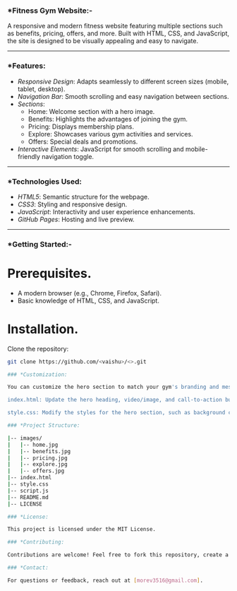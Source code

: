 ### *Fitness Gym Website:-

A responsive and modern fitness website featuring multiple sections such as benefits, pricing, offers, and more. Built with HTML, CSS, and JavaScript, the site is designed to be visually appealing and easy to navigate.

---

### *Features:

- *Responsive Design*: Adapts seamlessly to different screen sizes (mobile, tablet, desktop).
- *Navigation Bar*: Smooth scrolling and easy navigation between sections.
- *Sections*:
  - Home: Welcome section with a hero image.
  - Benefits: Highlights the advantages of joining the gym.
  - Pricing: Displays membership plans.
  - Explore: Showcases various gym activities and services.
  - Offers: Special deals and promotions.
- *Interactive Elements*: JavaScript for smooth scrolling and mobile-friendly navigation toggle.

---

### *Technologies Used:

- *HTML5*: Semantic structure for the webpage.
- *CSS3*: Styling and responsive design.
- *JavaScript*: Interactivity and user experience enhancements.
- *GitHub Pages*: Hosting and live preview.

---

### *Getting Started:-

# Prerequisites.
- A modern browser (e.g., Chrome, Firefox, Safari).
- Basic knowledge of HTML, CSS, and JavaScript.

# Installation.

Clone the repository:
   ```bash
   git clone https://github.com/<vaishu>/<>.git
   
### *Customization:

You can customize the hero section to match your gym's branding and messaging. Here are some key files and components you might want to modify:

index.html: Update the hero heading, video/image, and call-to-action buttons.

style.css: Modify the styles for the hero section, such as background colors, typography, button styles, and scroll down indicator. Feel free to customize the code and design to align with your gym's unique identity and goals.

### *Project Structure:

|-- images/
|   |-- home.jpg
|   |-- benefits.jpg
|   |-- pricing.jpg
|   |-- explore.jpg
|   |-- offers.jpg
|-- index.html
|-- style.css
|-- script.js
|-- README.md
|-- LICENSE

### *License:

This project is licensed under the MIT License.

### *Contributing:

Contributions are welcome! Feel free to fork this repository, create a feature branch, and submit a pull request.

### *Contact:

For questions or feedback, reach out at [morev3516@gmail.com].




